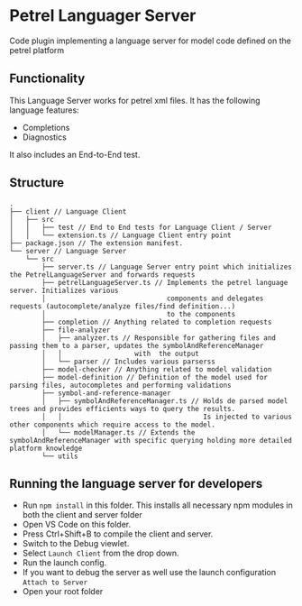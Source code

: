# Petrel Languager Server

Code plugin implementing a language server for model code defined on the petrel platform

## Functionality

This Language Server works for petrel xml files. It has the following language features:
- Completions
- Diagnostics

It also includes an End-to-End test.

## Structure

```
.
├── client // Language Client
│   ├── src
│   │   ├── test // End to End tests for Language Client / Server
│   │   └── extension.ts // Language Client entry point
├── package.json // The extension manifest.
└── server // Language Server
    └── src
        ├── server.ts // Language Server entry point which initializes the PetrelLanguageServer and forwards requests
        ├── petrelLanguageServer.ts // Implements the petrel language server. Initializes various 
        │                              components and delegates requests (autocomplete/analyze files/find definition...) 
        │                              to the components 
        ├── completion // Anything related to completion requests 
        ├── file-analyzer
        │   ├── analyzer.ts // Responsible for gathering files and passing them to a parser, updates the symbolAndReferenceManager 
        │   │                  with  the output
        │   └── parser // Includes various parserss
        ├── model-checker // Anything related to model validation
        ├── model-definition // Definition of the model used for parsing files, autocompletes and performing validations
        ├── symbol-and-reference-manager
        │   ├── symbolAndReferenceManager.ts // Holds de parsed model trees and provides efficients ways to query the results.          
        │   │                                   Is injected to various other components which require access to the model.
        │   └── modelManager.ts // Extends the symbolAndReferenceManager with specific querying holding more detailed platform knowledge
        └── utils
```

## Running the language server for developers

- Run `npm install` in this folder. This installs all necessary npm modules in both the client and server folder
- Open VS Code on this folder.
- Press Ctrl+Shift+B to compile the client and server.
- Switch to the Debug viewlet.
- Select `Launch Client` from the drop down.
- Run the launch config.
- If you want to debug the server as well use the launch configuration `Attach to Server`
- Open your root folder